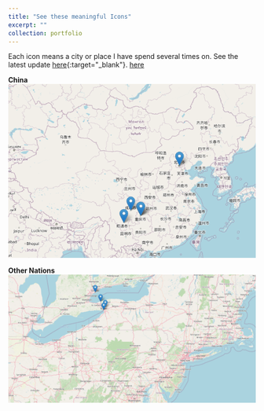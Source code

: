 ```yaml
---
title: "See these meaningful Icons"
excerpt: ""
collection: portfolio
---
```


<!-- Each icon means a city or place I have spend several times on, both cities and landmarks. See the latest update [here](https://github.com/JingtaoWang1996/JingtaoWang1996.github.io/raw/master/_portfolio/map.html){:target="_blank" rel="noopener"} -->

Each icon means a city or place I have spend several times on. See the latest update [here](./map.html){:target="_blank"}.
[here](https://github.com/JingtaoWang1996/JingtaoWang1996.github.io/raw/master/_portfolio/map.html)

**China**
<br/><img src='/images/cn_map.png'>

**Other Nations**
<br/><img src='/images/foreign_map.png'>
